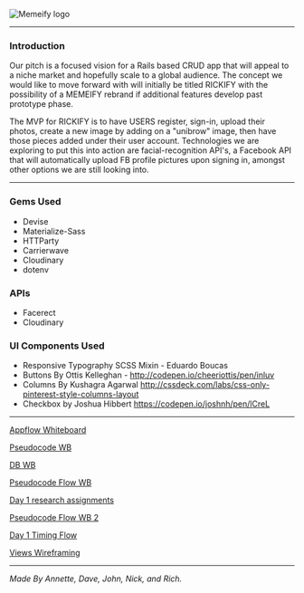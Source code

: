 ![Memeify logo](http://i.imgur.com/YUF0Ivo.png?1)

---
### Introduction
    
Our pitch is a focused vision for a Rails based CRUD app that will appeal to a niche market and hopefully scale to a global audience. The concept we would like to move forward with will initially be titled RICKIFY with the possibility of a MEMEIFY rebrand if additional features develop past prototype phase. 

The MVP for RICKIFY is to have USERS register, sign-in, upload their photos, create a new image by adding on a "unibrow" image, then have those pieces added under their user account. Technologies we are exploring to put this into action are facial-recognition API's, a Facebook API that will automatically upload FB profile pictures upon signing in, amongst other options we are still looking into.

___

### Gems Used

- Devise
- Materialize-Sass
- HTTParty
- Carrierwave
- Cloudinary
- dotenv

### APIs

- Facerect
- Cloudinary


### UI Components Used

- Responsive Typography SCSS Mixin - Eduardo Boucas 
- Buttons By Ottis Kelleghan - http://codepen.io/cheeriottis/pen/inluv
- Columns By Kushagra Agarwal http://cssdeck.com/labs/css-only-pinterest-style-columns-layout
- Checkbox by Joshua Hibbert https://codepen.io/joshnh/pen/lCreL
___

[Appflow Whiteboard](http://i.imgur.com/xLiqP1H.jpg)

[Pseudocode WB](http://i.imgur.com/vkDMing.jpg)

[DB WB](http://i.imgur.com/7aykL0W.jpg)

[Pseudocode Flow WB](http://i.imgur.com/hNPML5C.jpg )

[Day 1 research assignments](http://i.imgur.com/Pts9qdU.jpg )

[Pseudocode Flow WB 2](http://i.imgur.com/qNqxWFK.jpg)

[Day 1 Timing Flow](http://i.imgur.com/JOoLWtk.jpg)

[Views Wireframing](http://i.imgur.com/MO1180p.jpg)

---

_Made By Annette, Dave, John, Nick, and Rich._
